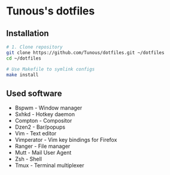 Tunous's dotfiles
=================

Installation
------------

```sh
# 1. Clone repository
git clone https://github.com/Tunous/dotfiles.git ~/dotfiles
cd ~/dotfiles

# Use Makefile to symlink configs
make install
```

Used software
-------------

* Bspwm      - Window manager
* Sxhkd      - Hotkey daemon
* Compton    - Compositor
* Dzen2      - Bar/popups
* Vim        - Text editor
* Vimperator - Vim key bindings for Firefox
* Ranger     - File manager
* Mutt       - Mail User Agent
* Zsh        - Shell
* Tmux       - Terminal multiplexer
